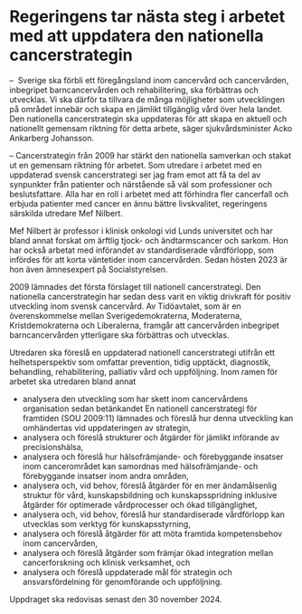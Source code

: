 # Regeringens tar nästa steg i arbetet med att uppdatera den nationella cancerstrategin

–  Sverige ska förbli ett föregångsland inom cancervård och cancervården, inbegripet barncancervården och rehabilitering, ska förbättras och utvecklas. Vi ska därför ta tillvara de många möjligheter som utvecklingen på området innebär och skapa en jämlikt tillgänglig vård över hela landet. Den nationella cancerstrategin ska uppdateras för att skapa en aktuell och nationellt gemensam riktning för detta arbete, säger sjukvårdsminister Acko Ankarberg Johansson.

– Cancerstrategin från 2009 har stärkt den nationella samverkan och stakat ut en gemensam riktning för arbetet. Som utredare i arbetet med en uppdaterad svensk cancerstrategi ser jag fram emot att få ta del av synpunkter från patienter och närstående så väl som professioner och beslutsfattare. Alla har en roll i arbetet med att förhindra fler cancerfall och erbjuda patienter med cancer en ännu bättre livskvalitet, regeringens särskilda utredare Mef Nilbert.

Mef Nilbert är professor i klinisk onkologi vid Lunds universitet och har bland annat forskat om ärftlig tjock- och ändtarmscancer och sarkom. Hon har också arbetat med införandet av standardiserade vårdförlopp, som infördes för att korta väntetider inom cancervården. Sedan hösten 2023 är hon även ämnesexpert på Socialstyrelsen.

2009 lämnades det första förslaget till nationell cancerstrategi. Den nationella cancerstrategin har sedan dess varit en viktig drivkraft för positiv utveckling inom svensk cancervård. Av Tidöavtalet, som är en överenskommelse mellan Sverigedemokraterna, Moderaterna, Kristdemokraterna och Liberalerna, framgår att cancervården inbegripet barncancervården ytterligare ska förbättras och utvecklas.

Utredaren ska föreslå en uppdaterad nationell cancerstrategi utifrån ett helhetsperspektiv som omfattar prevention, tidig upptäckt, diagnostik, behandling, rehabilitering, palliativ vård och uppföljning. Inom ramen för arbetet ska utredaren bland annat

* analysera den utveckling som har skett inom cancervårdens organisation sedan betänkandet En nationell cancerstrategi för framtiden (SOU 2009:11) lämnades och föreslå hur denna utveckling kan omhändertas vid uppdateringen av strategin,
* analysera och föreslå strukturer och åtgärder för jämlikt införande av precisionshälsa,
* analysera och föreslå hur hälsofrämjande- och förebyggande insatser inom cancerområdet kan samordnas med hälsofrämjande- och förebyggande insatser inom andra områden,
* analysera och, vid behov, föreslå åtgärder för en mer ändamålsenlig struktur för vård, kunskapsbildning och kunskapsspridning inklusive åtgärder för optimerade vårdprocesser och ökad tillgänglighet,
* analysera och, vid behov, föreslå hur standardiserade vårdförlopp kan utvecklas som verktyg för kunskapsstyrning,
* analysera och föreslå åtgärder för att möta framtida kompetensbehov inom cancervården,
* analysera och föreslå åtgärder som främjar ökad integration mellan cancerforskning och klinisk verksamhet, och
* analysera och föreslå uppdaterade mål för strategin och ansvarsfördelning för genomförande och uppföljning.

Uppdraget ska redovisas senast den 30 november 2024.
